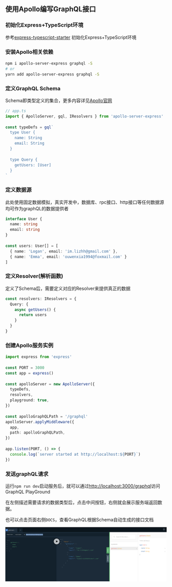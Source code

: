 ## 使用Apollo编写GraphQL接口

### 初始化Express+TypeScript环境

参考[express-typescript-starter](../express-typescript-starter/README.md) 初始化Express+TypeScript环境

### 安装Apollo相关依赖

```bash
npm i apollo-server-express graphql -S
# or
yarn add apollo-server-express graphql -S
```

### 定义GraphQL Schema

Schema即类型定义的集合，更多内容详见[Apollo官网](https://www.apollographql.com/docs/apollo-server/getting-started/)

```ts
// app.ts
import { ApolloServer, gql, IResolvers } from 'apollo-server-express'

const typeDefs = gql`
  type User {
    name: String
    email: String
  }

  type Query {
    getUsers: [User]
  }
`
```

### 定义数据源

此处使用固定数据模拟，真实开发中，数据库、rpc接口、http接口等任何数据源均可作为graphQL的数据提供者

```ts
interface User {
  name: string
  email: string
}

const users: User[] = [
  { name: 'Logan', email: 'im.lizhh@gmail.com' },
  { name: 'Emma', email: 'ouwenxia1994@foxmail.com' }
]
```

### 定义Resolver(解析函数)

定义了Schema后，需要定义对应的Resolver来提供真正的数据

```ts
const resolvers: IResolvers = {
  Query: {
    async getUsers() {
      return users
    }
  }
}
```

### 创建Apollo服务实例

```ts
import express from 'express'

const PORT = 3000
const app = express()

const apolloServer = new ApolloServer({
  typeDefs,
  resolvers,
  playground: true,
})

const apolloGraphQLPath = '/graphql'
apolloServer.applyMiddleware({
  app,
  path: apolloGraphQLPath,
})

app.listen(PORT, () => {
  console.log(`server started at http://localhost:${PORT}`)
})
```

### 发送graphQL请求

运行`npm run dev`启动服务后，就可以通过[http://localhost:3000/graphql](http://localhost:3000/graphql)访问GraphQL PlayGround

在左侧描述需要请求的数据类型后，点击中间按钮，右侧就会展示服务端返回数据。

也可以点击页面右侧`DOCS`，查看GraphQL根据Schema自动生成的接口文档

![GraphQL Playground](./playground.png)
